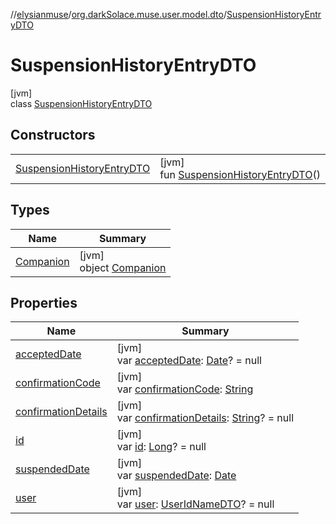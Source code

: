 //[elysianmuse](../../../index.md)/[org.darkSolace.muse.user.model.dto](../index.md)/[SuspensionHistoryEntryDTO](index.md)

# SuspensionHistoryEntryDTO

[jvm]\
class [SuspensionHistoryEntryDTO](index.md)

## Constructors

|                                                                 |                                                                                |
|-----------------------------------------------------------------|--------------------------------------------------------------------------------|
| [SuspensionHistoryEntryDTO](-suspension-history-entry-d-t-o.md) | [jvm]<br>fun [SuspensionHistoryEntryDTO](-suspension-history-entry-d-t-o.md)() |

## Types

| Name                             | Summary                                          |
|----------------------------------|--------------------------------------------------|
| [Companion](-companion/index.md) | [jvm]<br>object [Companion](-companion/index.md) |

## Properties

| Name                                           | Summary                                                                                                                                               |
|------------------------------------------------|-------------------------------------------------------------------------------------------------------------------------------------------------------|
| [acceptedDate](accepted-date.md)               | [jvm]<br>var [acceptedDate](accepted-date.md): [Date](https://docs.oracle.com/javase/8/docs/api/java/util/Date.html)? = null                          |
| [confirmationCode](confirmation-code.md)       | [jvm]<br>var [confirmationCode](confirmation-code.md): [String](https://kotlinlang.org/api/latest/jvm/stdlib/kotlin/-string/index.html)               |
| [confirmationDetails](confirmation-details.md) | [jvm]<br>var [confirmationDetails](confirmation-details.md): [String](https://kotlinlang.org/api/latest/jvm/stdlib/kotlin/-string/index.html)? = null |
| [id](id.md)                                    | [jvm]<br>var [id](id.md): [Long](https://kotlinlang.org/api/latest/jvm/stdlib/kotlin/-long/index.html)? = null                                        |
| [suspendedDate](suspended-date.md)             | [jvm]<br>var [suspendedDate](suspended-date.md): [Date](https://docs.oracle.com/javase/8/docs/api/java/util/Date.html)                                |
| [user](user.md)                                | [jvm]<br>var [user](user.md): [UserIdNameDTO](../-user-id-name-d-t-o/index.md)? = null                                                                |
